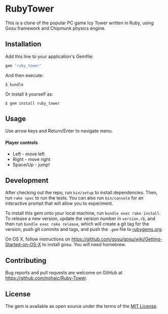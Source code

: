 # RubyTower

This is a clone of the popular PC game Icy Tower written in Ruby, using Gosu framework and Chipmunk physics engine.

## Installation

Add this line to your application's Gemfile:

```ruby
gem 'ruby_tower'
```

And then execute:

    $ bundle

Or install it yourself as:

    $ gem install ruby_tower

## Usage

Use arrow keys and Return/Enter to navigate menu.

#### Player controls
* Left - move left
* Right - move right
* Space/Up - jump!

## Development

After checking out the repo, run `bin/setup` to install dependencies. Then, run `rake spec` to run the tests. You can also run `bin/console` for an interactive prompt that will allow you to experiment.

To install this gem onto your local machine, run `bundle exec rake install`. To release a new version, update the version number in `version.rb`, and then run `bundle exec rake release`, which will create a git tag for the version, push git commits and tags, and push the `.gem` file to [rubygems.org](https://rubygems.org).

On OS X, follow instructions on https://github.com/gosu/gosu/wiki/Getting-Started-on-OS-X to install gosu. You will need homebrew.

## Contributing

Bug reports and pull requests are welcome on GitHub at https://github.com/nohajc/Ruby-Tower.


## License

The gem is available as open source under the terms of the [MIT License](http://opensource.org/licenses/MIT).

